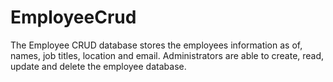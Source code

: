 # EmployeeCrud

The Employee CRUD database stores the employees information as of, names, job titles, location and email. Administrators are able to create, read, update and delete the employee database.
